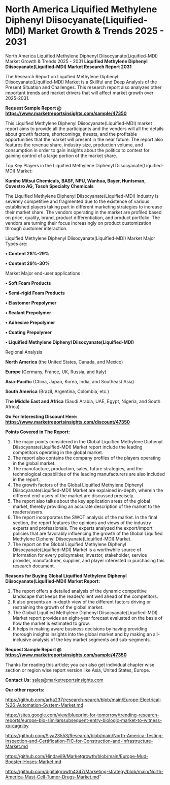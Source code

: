 # North America Liquified Methylene Diphenyl Diisocyanate(Liquified-MDI) Market Growth & Trends 2025 - 2031
North America Liquified Methylene Diphenyl Diisocyanate(Liquified-MDI) Market Growth & Trends 2025 - 2031
<strong>Liquified Methylene Diphenyl Diisocyanate(Liquified-MDI) Market Research Report 2031</strong>

The Research Report on Liquified Methylene Diphenyl Diisocyanate(Liquified-MDI) Market is a Skillful and Deep Analysis of the Present Situation and Challenges. This research report also analyzes other important trends and market drivers that will affect market growth over 2025-2031.

<strong>Request Sample Report @ <a href=https://www.marketreportsinsights.com/sample/47350>https://www.marketreportsinsights.com/sample/47350</a></strong>

This Liquified Methylene Diphenyl Diisocyanate(Liquified-MDI) market report aims to provide all the participants and the vendors will all the details about growth factors, shortcomings, threats, and the profitable opportunities that the market will present in the near future. The report also features the revenue share, industry size, production volume, and consumption in order to gain insights about the politics to contest for gaining control of a large portion of the market share.

Top Key Players in the Liquified Methylene Diphenyl Diisocyanate(Liquified-MDI) Market:

<strong>Kumho Mitsui Chemicals, BASF, NPU, Wanhua, Bayer, Huntsman, Covestro AG, Tosoh Specialty Chemicals</strong>

The Liquified Methylene Diphenyl Diisocyanate(Liquified-MDI) Industry is severely competitive and fragmented due to the existence of various established players taking part in different marketing strategies to increase their market share. The vendors operating in the market are profiled based on price, quality, brand, product differentiation, and product portfolio. The vendors are turning their focus increasingly on product customization through customer interaction.

Liquified Methylene Diphenyl Diisocyanate(Liquified-MDI) Market Major Types are:

<strong>•  Content 28%-29%

•  Content 29%-30%</strong>

Market Major end-user applications :

<strong>•  Soft Foam Products

•  Semi-rigid Foam Products

•  Elastomer Prepolymer

•  Sealant Prepolymer

•  Adhesive Prepolymer

•  Coating Prepolymer

•  Liquified Methylene Diphenyl Diisocyanate(Liquified-MDI)</strong>

Regional Analysis

</u><strong><b>North America</b></strong> (the United States, Canada, and Mexico)

<strong><b>Europe </b></strong>(Germany, France, UK, Russia, and Italy)

<strong><b>Asia-Pacific</b></strong> (China, Japan, Korea, India, and Southeast Asia)

<strong><b>South America</b></strong> (Brazil, Argentina, Colombia, etc.)

<strong><b>The Middle East and Africa</b></strong> (Saudi Arabia, UAE, Egypt, Nigeria, and South Africa)

<strong>Go For Interesting Discount Here: <a href=https://www.marketreportsinsights.com/discount/47350>https://www.marketreportsinsights.com/discount/47350</a></strong>

<strong>Points Covered in The Report:</strong>
<ol>
  <li>The major points considered in the Global Liquified Methylene Diphenyl Diisocyanate(Liquified-MDI) Market report include the leading competitors operating in the global market.</li>
  <li>The report also contains the company profiles of the players operating in the global market.</li>
  <li>The manufacture, production, sales, future strategies, and the technological capabilities of the leading manufacturers are also included in the report.</li>
  <li>The growth factors of the Global Liquified Methylene Diphenyl Diisocyanate(Liquified-MDI) Market are explained in-depth, wherein the different end-users of the market are discussed precisely.</li>
  <li>The report also talks about the key application areas of the global market, thereby providing an accurate description of the market to the readers/users.</li>
  <li>The report incorporates the SWOT analysis of the market. In the final section, the report features the opinions and views of the industry experts and professionals. The experts analyzed the export/import policies that are favorably influencing the growth of the Global Liquified Methylene Diphenyl Diisocyanate(Liquified-MDI) Market.</li>
  <li>The report on the Global Liquified Methylene Diphenyl Diisocyanate(Liquified-MDI) Market is a worthwhile source of information for every policymaker, investor, stakeholder, service provider, manufacturer, supplier, and player interested in purchasing this research document.</li>
</ol>
<strong>Reasons for Buying Global Liquified Methylene Diphenyl Diisocyanate(Liquified-MDI) Market Report:</strong>

<ol>
  <li>The report offers a detailed analysis of the dynamic competitive landscape that keeps the reader/client well ahead of the competitors.</li>
  <li>It also presents an in-depth view of the different factors driving or restraining the growth of the global market.</li>
  <li>The Global Liquified Methylene Diphenyl Diisocyanate(Liquified-MDI) Market report provides an eight-year forecast evaluated on the basis of how the market is estimated to grow.</li>
  <li>It helps in making aware business decisions by having providing thorough insights insights into the global market and by making an all-inclusive analysis of the key market segments and sub-segments.</li>
</ol>
<strong>Request Sample Report @ <a href=https://www.marketreportsinsights.com/sample/47350>https://www.marketreportsinsights.com/sample/47350</a></strong>


Thanks for reading this article; you can also get individual chapter wise section or region wise report version like Asia, United States, Europe.

<strong>Contact Us:</strong>
sales@marketreportsinsights.com

<strong>Our other reports:</strong>

<a href=https://github.com/arha237/research-search/blob/main/Europe-Electrical-%26-Automation-System-Market.md>https://github.com/arha237/research-search/blob/main/Europe-Electrical-%26-Automation-System-Market.md</a>

<a href=https://sites.google.com/view/blueprint-for-tomorrow/trending-research-reports/europe-bio-similarssubsequent-entry-biologic-market-to-witness-xx-cagr-by>https://sites.google.com/view/blueprint-for-tomorrow/trending-research-reports/europe-bio-similarssubsequent-entry-biologic-market-to-witness-xx-cagr-by</a>

<a href=https://github.com/Siya23553/Research/blob/main/North-America-Testing-Inspection-and-Certification-TIC-for-Construction-and-Infrastructure-Market.md>https://github.com/Siya23553/Research/blob/main/North-America-Testing-Inspection-and-Certification-TIC-for-Construction-and-Infrastructure-Market.md</a>

<a href=https://github.com/Hindavii9/Marketgrowth/blob/main/Europe-Mud-Booster-Hoses-Market.md>https://github.com/Hindavii9/Marketgrowth/blob/main/Europe-Mud-Booster-Hoses-Market.md</a>

<a href=https://github.com/digitalgrowth4347/Marketing-strategy/blob/main/North-America-Mast-Cell-Tumor-Drugs-Market.md>https://github.com/digitalgrowth4347/Marketing-strategy/blob/main/North-America-Mast-Cell-Tumor-Drugs-Market.md</a>"
